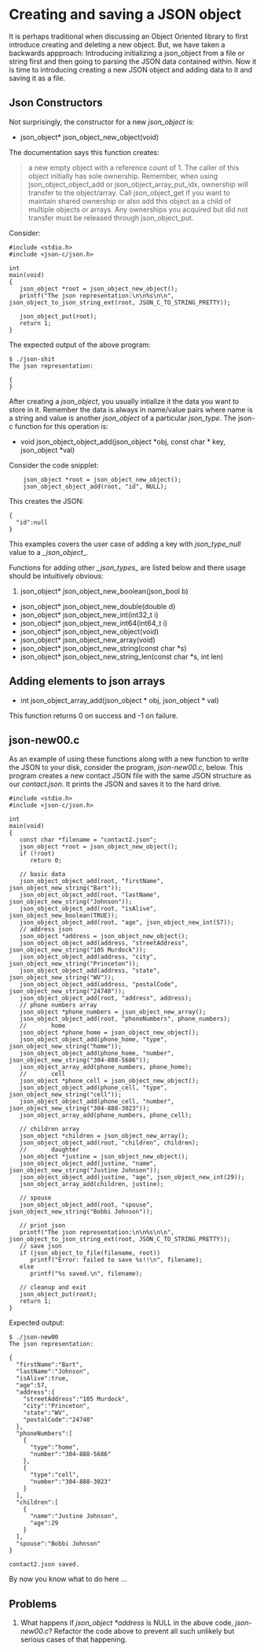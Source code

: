 # Creating and saving a JSON object

It is perhaps traditional when discussing an Object Oriented library to first introduce creating and deleting a new object. But, we have taken a backwards appproach: Introducing initializing a json\_object from a file or string first and then going to parsing the JSON data contained within. Now it is time to introducing creating a new JSON object and adding data to it and saving it as a file.

## Json Constructors

Not surprisingly, the constructor for a new _*json_object*_ is:

- json_object\* json_object_new_object(void)

The documentation says this function creates:

>a new empty object with a reference count of 1. The caller of this object initially has sole ownership. Remember, when using json_object_object_add or json_object_array_put_idx, ownership will transfer to the object/array. Call json_object_get if you want to maintain shared ownership or also add this object as a child of multiple objects or arrays. Any ownerships you acquired but did not transfer must be released through json_object_put.


Consider:

```
#include <stdio.h>
#include <json-c/json.h>

int
main(void)
{
   json_object *root = json_object_new_object();
   printf("The json representation:\n\n%s\n\n", json_object_to_json_string_ext(root, JSON_C_TO_STRING_PRETTY));

   json_object_put(root);
   return 1;
}
```

The expected output of the above program:

```
$ ./json-shit 
The json representation:

{
}

```

After creating a _*json\_object*_, you usually intialize it the data you want to store in it. Remember the data is always in name/value pairs where name is a string and value is another _*json_object*_ of a particular _*json_type*_. The json-c function for this operation is:

- void json_object_object_add(json_object *obj, const char * key, json_object *val)


Consider the code snipplet:

```
    json_object *root = json_object_new_object();
    json_object_object_add(root, "id", NULL);
```

This creates the JSON:

```
{
  "id":null
}
```

This examples covers the user case of adding a key with _*json\_type\_null*_ value to a *_json\_object*_.

Functions for adding other *_json\_types*_ are listed below and there usage should be intuitively obvious:

1. json_object\* json_object_new_boolean(json_bool b)
- json_object\* json_object_new_double(double d)
- json_object\* json_object_new_int(int32_t i)
- json_object\* json_object_new_int64(int64_t i)
- json_object\* json_object_new_object(void)
- json_object\* json_object_new_array(void)
- json_object\* json_object_new_string(const char \*s)
- json_object\* json_object_new_string_len(const char \*s, int len)

## Adding elements to json arrays

- int json_object_array_add(json_object \* obj, json_object \* val)

This function returns 0 on success and -1 on failure.

## json-new00.c

As an example of using these functions along with a new function to write the JSON to your disk, consider the program, _*json-new00.c*_, below. This program creates a new contact JSON file with the same JSON structure as our _*contact.json*_. It prints the JSON and saves it to the hard drive.

```
#include <stdio.h>
#include <json-c/json.h>

int
main(void)
{
   const char *filename = "contact2.json";
   json_object *root = json_object_new_object();
   if (!root)
      return 0;

   // basic data
   json_object_object_add(root, "firstName", json_object_new_string("Bart"));
   json_object_object_add(root, "lastName", json_object_new_string("Johnson"));
   json_object_object_add(root, "isAlive", json_object_new_boolean(TRUE));
   json_object_object_add(root, "age", json_object_new_int(57));
   // address json
   json_object *address = json_object_new_object();
   json_object_object_add(address, "streetAddress", json_object_new_string("105 Murdock"));
   json_object_object_add(address, "city", json_object_new_string("Princeton"));
   json_object_object_add(address, "state", json_object_new_string("WV"));
   json_object_object_add(address, "postalCode", json_object_new_string("24740"));
   json_object_object_add(root, "address", address);
   // phone numbers array
   json_object *phone_numbers = json_object_new_array();
   json_object_object_add(root, "phoneNumbers", phone_numbers);
   //       home
   json_object *phone_home = json_object_new_object();
   json_object_object_add(phone_home, "type", json_object_new_string("home"));
   json_object_object_add(phone_home, "number", json_object_new_string("304-888-5686"));
   json_object_array_add(phone_numbers, phone_home);
   //       cell
   json_object *phone_cell = json_object_new_object();
   json_object_object_add(phone_cell, "type", json_object_new_string("cell"));
   json_object_object_add(phone_cell, "number", json_object_new_string("304-888-3023"));
   json_object_array_add(phone_numbers, phone_cell);

   // children array
   json_object *children = json_object_new_array();
   json_object_object_add(root, "children", children);
   //       daughter
   json_object *justine = json_object_new_object();
   json_object_object_add(justine, "name", json_object_new_string("Justine Johnson"));
   json_object_object_add(justine, "age", json_object_new_int(29));
   json_object_array_add(children, justine);

   // spouse
   json_object_object_add(root, "spouse", json_object_new_string("Bobbi Johnson"));

   // print json
   printf("The json representation:\n\n%s\n\n", json_object_to_json_string_ext(root, JSON_C_TO_STRING_PRETTY));
   // save json
   if (json_object_to_file(filename, root))
      printf("Error: failed to save %s!!\n", filename);
   else
      printf("%s saved.\n", filename);

   // cleanup and exit
   json_object_put(root);
   return 1;
}

```

Expected output:

```
$ ./json-new00 
The json representation:

{
  "firstName":"Bart",
  "lastName":"Johnson",
  "isAlive":true,
  "age":57,
  "address":{
    "streetAddress":"105 Murdock",
    "city":"Princeton",
    "state":"WV",
    "postalCode":"24740"
  },
  "phoneNumbers":[
    {
      "type":"home",
      "number":"304-888-5686"
    },
    {
      "type":"cell",
      "number":"304-888-3023"
    }
  ],
  "children":[
    {
      "name":"Justine Johnson",
      "age":29
    }
  ],
  "spouse":"Bobbi Johnson"
}

contact2.json saved.

```

By now you know what to do here ...

## Problems

1. What happens if _*json\_object \*address*_ is NULL in the above code, _*json-new00.c*_? Refactor the code above to prevent all such unlikely but serious cases of that happening.
